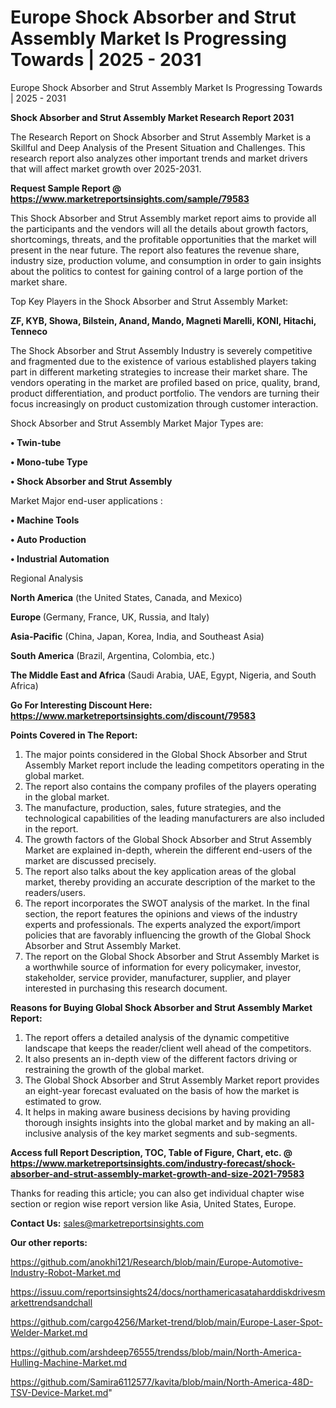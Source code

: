 # Europe Shock Absorber and Strut Assembly Market Is Progressing Towards | 2025 - 2031
 Europe Shock Absorber and Strut Assembly Market Is Progressing Towards | 2025 - 2031

<strong>Shock Absorber and Strut Assembly Market Research Report 2031</strong>

The Research Report on Shock Absorber and Strut Assembly Market is a Skillful and Deep Analysis of the Present Situation and Challenges. This research report also analyzes other important trends and market drivers that will affect market growth over 2025-2031.

<strong>Request Sample Report @ <a href=https://www.marketreportsinsights.com/sample/79583>https://www.marketreportsinsights.com/sample/79583</a></strong>

This Shock Absorber and Strut Assembly market report aims to provide all the participants and the vendors will all the details about growth factors, shortcomings, threats, and the profitable opportunities that the market will present in the near future. The report also features the revenue share, industry size, production volume, and consumption in order to gain insights about the politics to contest for gaining control of a large portion of the market share.

Top Key Players in the Shock Absorber and Strut Assembly Market:

<strong>ZF, KYB, Showa, Bilstein, Anand, Mando, Magneti Marelli, KONI, Hitachi, Tenneco</strong>

The Shock Absorber and Strut Assembly Industry is severely competitive and fragmented due to the existence of various established players taking part in different marketing strategies to increase their market share. The vendors operating in the market are profiled based on price, quality, brand, product differentiation, and product portfolio. The vendors are turning their focus increasingly on product customization through customer interaction.

Shock Absorber and Strut Assembly Market Major Types are:

<strong>• Twin-tube

• Mono-tube Type

• Shock Absorber and Strut Assembly</strong>

Market Major end-user applications :

<strong>• Machine Tools

• Auto Production

• Industrial Automation</strong>

Regional Analysis

</u><strong><b>North America</b></strong> (the United States, Canada, and Mexico)

<strong><b>Europe </b></strong>(Germany, France, UK, Russia, and Italy)

<strong><b>Asia-Pacific</b></strong> (China, Japan, Korea, India, and Southeast Asia)

<strong><b>South America</b></strong> (Brazil, Argentina, Colombia, etc.)

<strong><b>The Middle East and Africa</b></strong> (Saudi Arabia, UAE, Egypt, Nigeria, and South Africa)

<strong>Go For Interesting Discount Here: <a href=https://www.marketreportsinsights.com/discount/79583>https://www.marketreportsinsights.com/discount/79583</a></strong>

<strong>Points Covered in The Report:</strong>
<ol>
  <li>The major points considered in the Global Shock Absorber and Strut Assembly Market report include the leading competitors operating in the global market.</li>
  <li>The report also contains the company profiles of the players operating in the global market.</li>
  <li>The manufacture, production, sales, future strategies, and the technological capabilities of the leading manufacturers are also included in the report.</li>
  <li>The growth factors of the Global Shock Absorber and Strut Assembly Market are explained in-depth, wherein the different end-users of the market are discussed precisely.</li>
  <li>The report also talks about the key application areas of the global market, thereby providing an accurate description of the market to the readers/users.</li>
  <li>The report incorporates the SWOT analysis of the market. In the final section, the report features the opinions and views of the industry experts and professionals. The experts analyzed the export/import policies that are favorably influencing the growth of the Global Shock Absorber and Strut Assembly Market.</li>
  <li>The report on the Global Shock Absorber and Strut Assembly Market is a worthwhile source of information for every policymaker, investor, stakeholder, service provider, manufacturer, supplier, and player interested in purchasing this research document.</li>
</ol>
<strong>Reasons for Buying Global Shock Absorber and Strut Assembly Market Report:</strong>

<ol>
  <li>The report offers a detailed analysis of the dynamic competitive landscape that keeps the reader/client well ahead of the competitors.</li>
  <li>It also presents an in-depth view of the different factors driving or restraining the growth of the global market.</li>
  <li>The Global Shock Absorber and Strut Assembly Market report provides an eight-year forecast evaluated on the basis of how the market is estimated to grow.</li>
  <li>It helps in making aware business decisions by having providing thorough insights insights into the global market and by making an all-inclusive analysis of the key market segments and sub-segments.</li>
</ol>
<strong>Access full Report Description, TOC, Table of Figure, Chart, etc. @ <a href=https://www.marketreportsinsights.com/industry-forecast/shock-absorber-and-strut-assembly-market-growth-and-size-2021-79583>https://www.marketreportsinsights.com/industry-forecast/shock-absorber-and-strut-assembly-market-growth-and-size-2021-79583</a></strong>


Thanks for reading this article; you can also get individual chapter wise section or region wise report version like Asia, United States, Europe.

<strong>Contact Us:</strong>
sales@marketreportsinsights.com

<strong>Our other reports:</strong>

<a href=https://github.com/anokhi121/Research/blob/main/Europe-Automotive-Industry-Robot-Market.md>https://github.com/anokhi121/Research/blob/main/Europe-Automotive-Industry-Robot-Market.md</a>

<a href=https://issuu.com/reportsinsights24/docs/northamericasataharddiskdrivesmarkettrendsandchall>https://issuu.com/reportsinsights24/docs/northamericasataharddiskdrivesmarkettrendsandchall</a>

<a href=https://github.com/cargo4256/Market-trend/blob/main/Europe-Laser-Spot-Welder-Market.md>https://github.com/cargo4256/Market-trend/blob/main/Europe-Laser-Spot-Welder-Market.md</a>

<a href=https://github.com/arshdeep76555/trendss/blob/main/North-America-Hulling-Machine-Market.md>https://github.com/arshdeep76555/trendss/blob/main/North-America-Hulling-Machine-Market.md</a>

<a href=https://github.com/Samira6112577/kavita/blob/main/North-America-48D-TSV-Device-Market.md>https://github.com/Samira6112577/kavita/blob/main/North-America-48D-TSV-Device-Market.md</a>"
